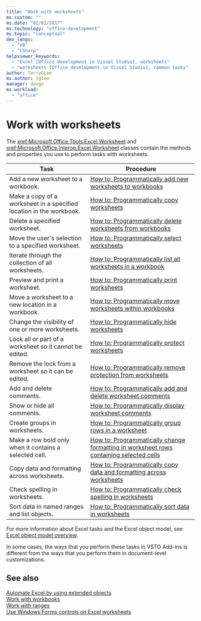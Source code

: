 ```yaml
---
title: "Work with worksheets"
ms.custom: ""
ms.date: "02/02/2017"
ms.technology: "office-development"
ms.topic: "conceptual"
dev_langs: 
  - "VB"
  - "CSharp"
helpviewer_keywords: 
  - "Excel [Office development in Visual Studio], worksheets"
  - "worksheets [Office development in Visual Studio], common tasks"
author: TerryGLee
ms.author: tglee
manager: douge
ms.workload: 
  - "office"
---
```

# Work with worksheets
  The <xref:Microsoft.Office.Tools.Excel.Worksheet> and <xref:Microsoft.Office.Interop.Excel.Worksheet> classes contain the methods and properties you use to perform tasks with worksheets.  
  
|Task|Procedure|  
|----------|---------------|  
|Add a new worksheet to a workbook.|[How to: Programmatically add new worksheets to workbooks](../vsto/how-to-programmatically-add-new-worksheets-to-workbooks.md)|  
|Make a copy of a worksheet in a specified location in the workbook.|[How to: Programmatically copy worksheets](../vsto/how-to-programmatically-copy-worksheets.md)|  
|Delete a specified worksheet.|[How to: Programmatically delete worksheets from workbooks](../vsto/how-to-programmatically-delete-worksheets-from-workbooks.md)|  
|Move the user's selection to a specified worksheet.|[How to: Programmatically select worksheets](../vsto/how-to-programmatically-select-worksheets.md)|  
|Iterate through the collection of all worksheets.|[How to: Programmatically list all worksheets in a workbook](../vsto/how-to-programmatically-list-all-worksheets-in-a-workbook.md)|  
|Preview and print a worksheet.|[How to: Programmatically print worksheets](../vsto/how-to-programmatically-print-worksheets.md)|  
|Move a worksheet to a new location in a workbook.|[How to: Programmatically move worksheets within workbooks](../vsto/how-to-programmatically-move-worksheets-within-workbooks.md)|  
|Change the visibility of one or more worksheets.|[How to: Programmatically hide worksheets](../vsto/how-to-programmatically-hide-worksheets.md)|  
|Lock all or part of a worksheet so it cannot be edited.|[How to: Programmatically protect worksheets](../vsto/how-to-programmatically-protect-worksheets.md)|  
|Remove the lock from a worksheet so it can be edited.|[How to: Programmatically remove protection from worksheets](../vsto/how-to-programmatically-remove-protection-from-worksheets.md)|  
|Add and delete comments.|[How to: Programmatically add and delete worksheet comments](../vsto/how-to-programmatically-add-and-delete-worksheet-comments.md)|  
|Show or hide all comments.|[How to: Programmatically display worksheet comments](../vsto/how-to-programmatically-display-worksheet-comments.md)|  
|Create groups in worksheets.|[How to: Programmatically group rows in a worksheet](../vsto/how-to-programmatically-group-rows-in-a-worksheet.md)|  
|Make a row bold only when it contains a selected cell.|[How to: Programmatically change formatting in worksheet rows containing selected cells](../vsto/how-to-programmatically-change-formatting-in-worksheet-rows-containing-selected-cells.md)|  
|Copy data and formatting across worksheets.|[How to: Programmatically copy data and formatting across worksheets](../vsto/how-to-programmatically-copy-data-and-formatting-across-worksheets.md)|  
|Check spelling in worksheets.|[How to: Programmatically check spelling in worksheets](../vsto/how-to-programmatically-check-spelling-in-worksheets.md)|  
|Sort data in named ranges and list objects.|[How to: Programmatically sort data in worksheets](../vsto/how-to-programmatically-sort-data-in-worksheets.md)|  
  
 For more information about Excel tasks and the Excel object model, see [Excel object model overview](../vsto/excel-object-model-overview.md).  
  
 In some cases, the ways that you perform these tasks in VSTO Add-ins is different from the ways that you perform them in document-level customizations.  
  
## See also  
 [Automate Excel by using extended objects](../vsto/automating-excel-by-using-extended-objects.md)   
 [Work with workbooks](../vsto/working-with-workbooks.md)   
 [Work with ranges](../vsto/working-with-ranges.md)   
 [Use Windows Forms controls on Excel worksheets](../vsto/using-windows-forms-controls-on-excel-worksheets.md)  
